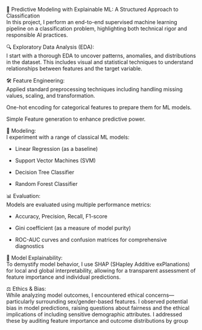 🧠 Predictive Modeling with Explainable ML: A Structured Approach to Classification  
In this project, I perform an end-to-end supervised machine learning pipeline on a classification problem, highlighting both technical rigor and responsible AI practices.

🔍 Exploratory Data Analysis (EDA):  
I start with a thorough EDA to uncover patterns, anomalies, and distributions in the dataset. This includes visual and statistical techniques to understand relationships between features and the target variable.

🛠️ Feature Engineering:  
Applied standard preprocessing techniques including handling missing values, scaling, and transformation.

One-hot encoding for categorical features to prepare them for ML models.

Simple Feature generation to enhance predictive power.

🤖 Modeling:  
I experiment with a range of classical ML models:

- Linear Regression (as a baseline)

- Support Vector Machines (SVM)

- Decision Tree Classifier

- Random Forest Classifier

📊 Evaluation:  
Models are evaluated using multiple performance metrics:

- Accuracy, Precision, Recall, F1-score

- Gini coefficient (as a measure of model purity)

- ROC-AUC curves and confusion matrices for comprehensive diagnostics

🌈 Model Explainability:  
To demystify model behavior, I use SHAP (SHapley Additive exPlanations) for local and global interpretability, allowing for a transparent assessment of feature importance and individual predictions.

⚖️ Ethics & Bias:  
While analyzing model outcomes, I encountered ethical concerns—particularly surrounding sex/gender-based features. I observed potential bias in model predictions, raising questions about fairness and the ethical implications of including sensitive demographic attributes. I addressed these by auditing feature importance and outcome distributions by group
